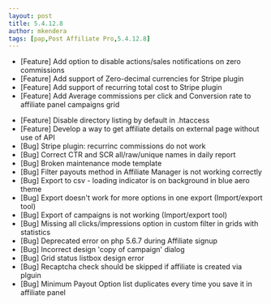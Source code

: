 ```yaml
---
layout: post
title: 5.4.12.8
author: mkendera
tags: [pap,Post Affiliate Pro,5.4.12.8]
---
```


- [Feature] Add option to disable actions/sales notifications on zero commissions
- [Feature] Add support of Zero-decimal currencies for Stripe plugin
- [Feature] Add support of recurring total cost to Stripe plugin
- [Feature] Add Average commissions per click and Conversion rate to affiliate panel campaigns grid
 
<!--more-->

- [Feature] Disable directory listing by default in .htaccess
- [Feature] Develop a way to get affiliate details on external page without use of API 
- [Bug] Stripe plugin: recurrinc commissions do not work
- [Bug] Correct CTR and SCR all/raw/unique names in daily report
- [Bug] Broken maintenance mode template
- [Bug] Filter payouts method in Affiliate Manager is not working correctly
- [Bug] Export to csv - loading indicator is on background in blue aero theme
- [Bug] Export doesn't work for more options in one export (Import/export tool)
- [Bug] Export of campaigns is not working (Import/export tool)
- [Bug] Missing all clicks/impressions option in custom filter in grids with statistics
- [Bug] Deprecated error on php 5.6.7 during Affiliate signup
- [Bug] Incorrect design 'copy of campaign' dialog
- [Bug] Grid status listbox design error
- [Bug] Recaptcha check should be skipped if affiliate is created via plguin
- [Bug] Minimum Payout Option list duplicates every time you save it in affiliate panel
